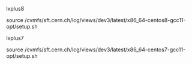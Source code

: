lxplus8

source /cvmfs/sft.cern.ch/lcg/views/dev3/latest/x86_64-centos8-gcc11-opt/setup.sh 

lxplus7

source /cvmfs/sft.cern.ch/lcg/views/dev3/latest/x86_64-centos7-gcc11-opt/setup.sh
